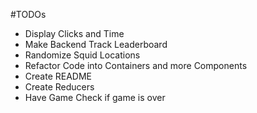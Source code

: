 #TODOs
- Display Clicks and Time
- Make Backend Track Leaderboard
- Randomize Squid Locations
- Refactor Code into Containers and more Components
- Create README
- Create Reducers
- Have Game Check if game is over
 